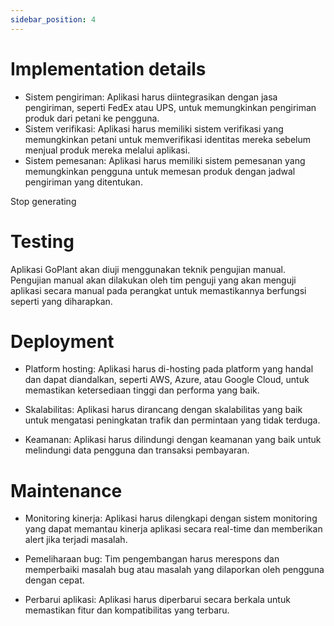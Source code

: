 ```yaml
---
sidebar_position: 4
---
```


# Implementation details
- Sistem pengiriman: Aplikasi harus diintegrasikan dengan jasa pengiriman, seperti FedEx atau UPS, untuk memungkinkan pengiriman produk dari petani ke pengguna.
- Sistem verifikasi: Aplikasi harus memiliki sistem verifikasi yang memungkinkan petani untuk memverifikasi identitas mereka sebelum menjual produk mereka melalui aplikasi.
- Sistem pemesanan: Aplikasi harus memiliki sistem pemesanan yang memungkinkan pengguna untuk memesan produk dengan jadwal pengiriman yang ditentukan.



Stop generating

# Testing

Aplikasi GoPlant akan diuji menggunakan teknik pengujian manual. Pengujian manual akan dilakukan oleh tim penguji yang akan menguji aplikasi secara manual pada perangkat untuk memastikannya berfungsi seperti yang diharapkan.

# Deployment

- Platform hosting: Aplikasi harus di-hosting pada platform yang handal dan dapat diandalkan, seperti AWS, Azure, atau Google Cloud, untuk memastikan ketersediaan tinggi dan performa yang baik.

- Skalabilitas: Aplikasi harus dirancang dengan skalabilitas yang baik untuk mengatasi peningkatan trafik dan permintaan yang tidak terduga.

- Keamanan: Aplikasi harus dilindungi dengan keamanan yang baik untuk melindungi data pengguna dan transaksi pembayaran.

# Maintenance

- Monitoring kinerja: Aplikasi harus dilengkapi dengan sistem monitoring yang dapat memantau kinerja aplikasi secara real-time dan memberikan alert jika terjadi masalah.

- Pemeliharaan bug: Tim pengembangan harus merespons dan memperbaiki masalah bug atau masalah yang dilaporkan oleh pengguna dengan cepat.

- Perbarui aplikasi: Aplikasi harus diperbarui secara berkala untuk memastikan fitur dan kompatibilitas yang terbaru.